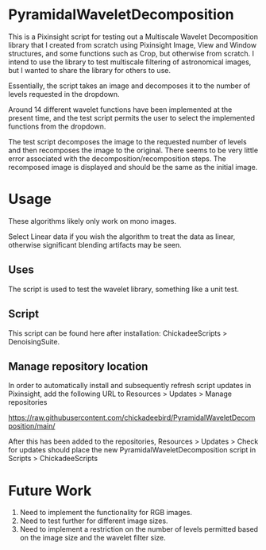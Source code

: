 # PyramidalWaveletDecomposition

This is a Pixinsight script for testing out a Multiscale Wavelet Decomposition library that I created from scratch using Pixinsight Image, View and Window structures, and some functions such as Crop, but otherwise from scratch. I intend to use the library to test multiscale filtering of astronomical images, but I wanted to share the library for others to use.

Essentially, the script takes an image and decomposes it to the number of levels requested in the dropdown.

Around 14 different wavelet functions have been implemented at the present time, and the test script permits the user to select the implemented functions from the dropdown.

The test script decomposes the image to the requested number of levels and then recomposes the image to the original. There seems to be very little error associated with the decomposition/recomposition steps. The recomposed image is displayed and should be the same as the initial image.

# Usage

These algorithms likely only work on mono images.

Select Linear data if you wish the algorithm to treat the data as linear, otherwise significant blending artifacts may be seen.

## Uses

The script is used to test the wavelet library, something like a unit test.

## Script

This script can be found here after installation: ChickadeeScripts > DenoisingSuite.

## Manage repository location

In order to automatically install and subsequently refresh script updates in Pixinsight, add the following URL to Resources > Updates > Manage repositories

https://raw.githubusercontent.com/chickadeebird/PyramidalWaveletDecomposition/main/

After this has been added to the repositories, Resources > Updates > Check for updates should place the new PyramidalWaveletDecomposition script in Scripts > ChickadeeScripts

# Future Work

1. Need to implement the functionality for RGB images.
2. Need to test further for different image sizes.
3. Need to implement a restriction on the number of levels permitted based on the image size and the wavelet filter size.
